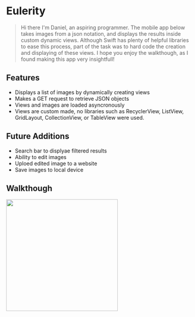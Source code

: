 # Eulerity

> Hi there I'm Daniel, an aspiring programmer. 
> The mobile app below takes images from a json notation,
> and displays the results inside custom dynamic views. 
> Although Swift has plenty of helpful libraries to ease this process,
> part of the task was to hard code the creation and displaying of these views. 
> I hope you enjoy the walkthough, as I found making this app very insightfull!


## Features

- Displays a list of images by dynamically creating views
- Makes a GET request to retrieve JSON objects
- Views and images are loaded asyncronously
- Views are custom made, no libraries such as RecyclerView, ListView, GridLayout, CollectionView, or TableView were used. 

## Future Additions
- Search bar to displyae filtered results
- Ability to edit images
- Uploed edited image to a website
- Save images to local device

## Walkthough
<img src="https://github.com/djc-swe/Eulerity/blob/main/SampleWalkthrough.gif" width="300"/>
